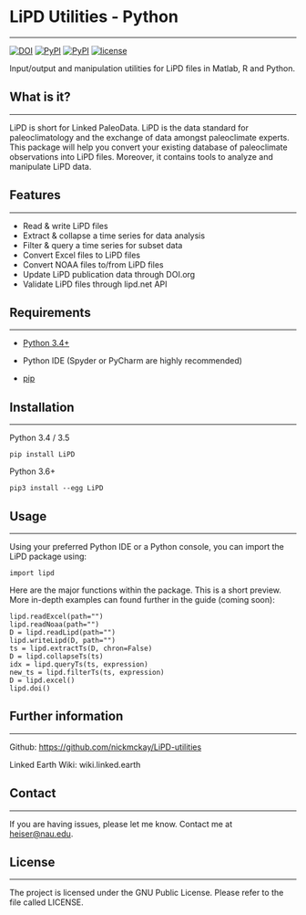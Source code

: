 # LiPD Utilities - Python
-----

[![DOI](https://zenodo.org/badge/24036/nickmckay/LiPD-utilities.svg)](https://zenodo.org/badge/latestdoi/24036/nickmckay/LiPD-utilities)
[![PyPI](https://img.shields.io/pypi/v/LiPD.svg?maxAge=2592000)]()
[![PyPI](https://img.shields.io/badge/python-3.4-yellow.svg)]()
[![license](https://img.shields.io/github/license/nickmckay/LiPD-utilities.svg?maxAge=2592000)]()

Input/output and manipulation utilities for LiPD files in Matlab, R and Python.


## What is it?
----

LiPD is short for Linked PaleoData. LiPD is the data standard for paleoclimatology and the exchange of data amongst paleoclimate experts. This package will help you convert your existing database of paleoclimate observations into LiPD files. Moreover, it contains tools to analyze and manipulate LiPD data.

## Features
------

*   Read & write LiPD files
*   Extract & collapse a time series for data analysis
*   Filter & query a time series for subset data
*   Convert Excel files to LiPD files 
*   Convert NOAA files to/from LiPD files
*   Update LiPD publication data through DOI.org 
*   Validate LiPD files through lipd.net API


## Requirements
-------

- [Python 3.4+](https://www.python.org)

- Python IDE (Spyder or PyCharm are highly recommended)

- [pip](https://pip.pypa.io/en/stable/installing/)


## Installation
------------


Python 3.4 / 3.5
```
pip install LiPD
```

Python 3.6+
```
pip3 install --egg LiPD
```


## Usage
----------------

Using your preferred Python IDE or a Python console, you can import the LiPD package using:
```
import lipd
```

Here are the major functions within the package. This is a short preview. More in-depth examples can found further in the guide (coming soon):
```
lipd.readExcel(path="")
lipd.readNoaa(path="")
D = lipd.readLipd(path="")
lipd.writeLipd(D, path="")
ts = lipd.extractTs(D, chron=False)
D = lipd.collapseTs(ts)
idx = lipd.queryTs(ts, expression)
new_ts = lipd.filterTs(ts, expression)
D = lipd.excel()
lipd.doi()
```

## Further information
----------
Github:
https://github.com/nickmckay/LiPD-utilities

Linked Earth Wiki:
wiki.linked.earth


## Contact
-------

If you are having issues, please let me know.
Contact me at heiser@nau.edu.


## License
-------

The project is licensed under the GNU Public License. Please refer to the file called LICENSE.
